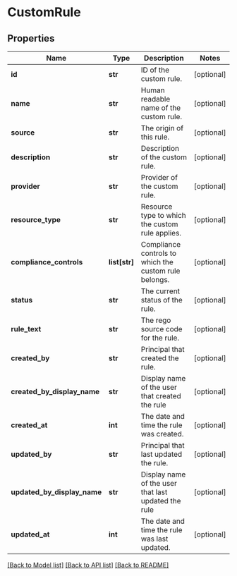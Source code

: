 # CustomRule

## Properties
Name | Type | Description | Notes
------------ | ------------- | ------------- | -------------
**id** | **str** | ID of the custom rule. | [optional] 
**name** | **str** | Human readable name of the custom rule. | [optional] 
**source** | **str** | The origin of this rule. | [optional] 
**description** | **str** | Description of the custom rule. | [optional] 
**provider** | **str** | Provider of the custom rule. | [optional] 
**resource_type** | **str** | Resource type to which the custom rule applies. | [optional] 
**compliance_controls** | **list[str]** | Compliance controls to which the custom rule belongs. | [optional] 
**status** | **str** | The current status of the rule. | [optional] 
**rule_text** | **str** | The rego source code for the rule. | [optional] 
**created_by** | **str** | Principal that created the rule. | [optional] 
**created_by_display_name** | **str** | Display name of the user that created the rule | [optional] 
**created_at** | **int** | The date and time the rule was created. | [optional] 
**updated_by** | **str** | Principal that last updated the rule. | [optional] 
**updated_by_display_name** | **str** | Display name of the user that last updated the rule | [optional] 
**updated_at** | **int** | The date and time the rule was last updated. | [optional] 

[[Back to Model list]](../README.md#documentation-for-models) [[Back to API list]](../README.md#documentation-for-api-endpoints) [[Back to README]](../README.md)


